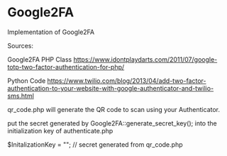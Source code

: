 Google2FA
=========

Implementation of Google2FA

Sources:

Google2FA PHP Class
https://www.idontplaydarts.com/2011/07/google-totp-two-factor-authentication-for-php/

Python Code
https://www.twilio.com/blog/2013/04/add-two-factor-authentication-to-your-website-with-google-authenticator-and-twilio-sms.html

qr_code.php will generate the QR code to scan using your Authenticator.

put the secret generated by Google2FA::generate_secret_key(); into the initialization key of authenticate.php 

$InitalizationKey = "";     // secret generated from qr_code.php
